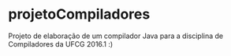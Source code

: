 ﻿# projetoCompiladores
Projeto de elaboração de um compilador Java para a disciplina de Compiladores da UFCG 2016.1 :)

